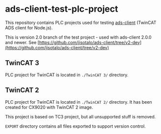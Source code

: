 # ads-client-test-plc-project
This repository contains PLC projects used for testing [ads-client](https://github.com/jisotalo/ads-client) (TwinCAT ADS client for Node.js).

This is version 2.0 branch of the test project - used with ads-client 2.0.0 and newer. See [https://github.com/jisotalo/ads-client/tree/v2-dev](https://github.com/jisotalo/ads-client/tree/v2-dev)

## TwinCAT 3

PLC project for TwinCAT is located in `./TwinCAT 3/` directory.

## TwinCAT 2

PLC project for TwinCAT is located in `./TwinCAT 2/` directory. It has been created for CX9020 with TwinCAT 2 image.

This project is based on TC3 project, but all unsupported stuff is removed.

`EXPORT` directory contains all files exported to support version control.
